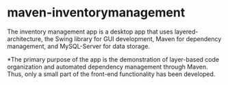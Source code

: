 # maven-inventorymanagement
The inventory management app is a desktop app that uses layered-architecture, the Swing library for GUI development, Maven for dependency management, and MySQL-Server for data storage.

*The primary purpose of the app is the demonstration of layer-based code organization and automated dependency management through Maven. Thus, only a small part of the front-end functionality has been developed.
